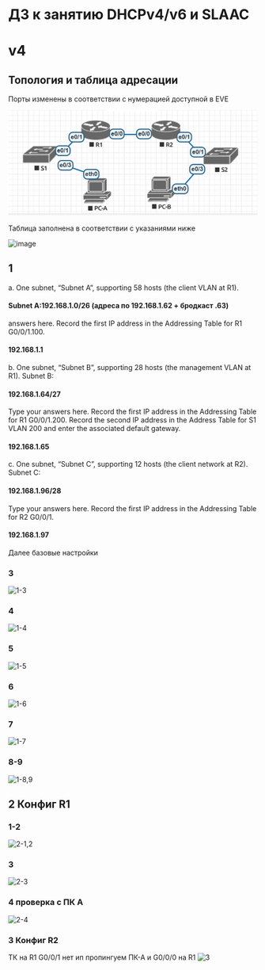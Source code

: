 # ДЗ к занятию DHCPv4/v6 и SLAAC

# v4
## Топология и таблица адресации
Порты изменены в соответствии с нумерацией доступной в EVE

![alt text](image.png)

Таблица заполнена в соответствии с указаниями ниже

![image](https://github.com/user-attachments/assets/d4ba6063-bdf6-4b88-99c9-5015755c3785)

## 1

a.	One subnet, “Subnet A”, supporting 58 hosts (the client VLAN at R1).
#### Subnet A:192.168.1.0/26 (адреса по 192.168.1.62 + бродкаст .63)
answers here.
Record the first IP address in the Addressing Table for R1 G0/0/1.100. 
#### 192.168.1.1

b.	One subnet, “Subnet B”, supporting 28 hosts (the management VLAN at R1). 
Subnet B: 
#### 192.168.1.64/27 
Type your answers here.
Record the first IP address in the Addressing Table for R1 G0/0/1.200. Record the second IP address in the Address Table for S1 VLAN 200 and enter the associated default gateway.
#### 192.168.1.65

c.	One subnet, “Subnet C”, supporting 12 hosts (the client network at R2).
Subnet C: 
#### 192.168.1.96/28
Type your answers here.
Record the first IP address in the Addressing Table for R2 G0/0/1.
#### 192.168.1.97




Далее базовые настройки

### 3
![1-3](https://github.com/user-attachments/assets/ffe084d5-55c1-4f01-b823-6200c2529c54)

### 4
![1-4](https://github.com/user-attachments/assets/73f37ac7-1e2a-457d-a47e-5c322ce70d84)

### 5
![1-5](https://github.com/user-attachments/assets/bf5fa14d-a8ea-48ad-9147-667f6416aaf3)

### 6
![1-6](https://github.com/user-attachments/assets/c09b99df-936e-4ec0-a697-78914a9c2fb9)

### 7
![1-7](https://github.com/user-attachments/assets/97313e1e-e9f2-42ca-ac69-81a17433d97c)

### 8-9
![1-8,9](https://github.com/user-attachments/assets/a1d78cbb-fc66-48a0-876b-7bb1fd4319e6)

## 2 Конфиг R1
### 1-2
![2-1,2](https://github.com/user-attachments/assets/a2021472-98bb-49f4-856c-80e8dc9cfead)

### 3
![2-3](https://github.com/user-attachments/assets/a38f8ed7-e8de-4e8c-b234-1545a7baee76)

### 4 проверка с ПК А
![2-4](https://github.com/user-attachments/assets/3cedcde7-61b5-4d9f-a25d-dcb21a119087)


### 3 Конфиг R2

ТК на R1 G0/0/1 нет ип пропингуем ПК-А и G0/0/0 на R1
![3](https://github.com/user-attachments/assets/70894b02-7e61-4ccd-88c6-69929ba6267d)

